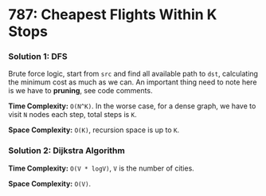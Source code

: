 # 787: Cheapest Flights Within K Stops

### Solution 1: DFS
Brute force logic, start from `src` and find all available path to `dst`, calculating the minimum cost as much as we can. An important thing need to note here is we have to **pruning**, see code comments.

**Time Complexity:** `O(N^K)`. In the worse case, for a dense graph, we have to visit `N` nodes each step, total steps is `K`.

**Space Complexity:** `O(K)`, recursion space is up to `K`.

### Solution 2: Dijkstra Algorithm
**Time Complexity:** `O(V * logV)`, `V` is the number of cities.

**Space Complexity:** `O(V)`.